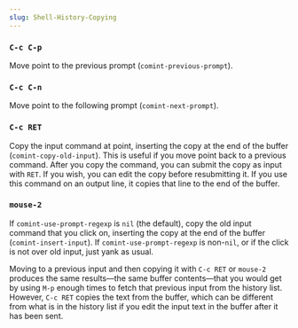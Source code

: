 ```yaml
---
slug: Shell-History-Copying
---
```


### `C-c C-p`

Move point to the previous prompt (`comint-previous-prompt`).

### `C-c C-n`

Move point to the following prompt (`comint-next-prompt`).

### `C-c RET`

Copy the input command at point, inserting the copy at the end of the buffer (`comint-copy-old-input`). This is useful if you move point back to a previous command. After you copy the command, you can submit the copy as input with `RET`. If you wish, you can edit the copy before resubmitting it. If you use this command on an output line, it copies that line to the end of the buffer.

### `mouse-2`

If `comint-use-prompt-regexp` is `nil` (the default), copy the old input command that you click on, inserting the copy at the end of the buffer (`comint-insert-input`). If `comint-use-prompt-regexp` is non-`nil`, or if the click is not over old input, just yank as usual.

Moving to a previous input and then copying it with `C-c RET` or `mouse-2` produces the same results—the same buffer contents—that you would get by using `M-p` enough times to fetch that previous input from the history list. However, `C-c RET` copies the text from the buffer, which can be different from what is in the history list if you edit the input text in the buffer after it has been sent.

